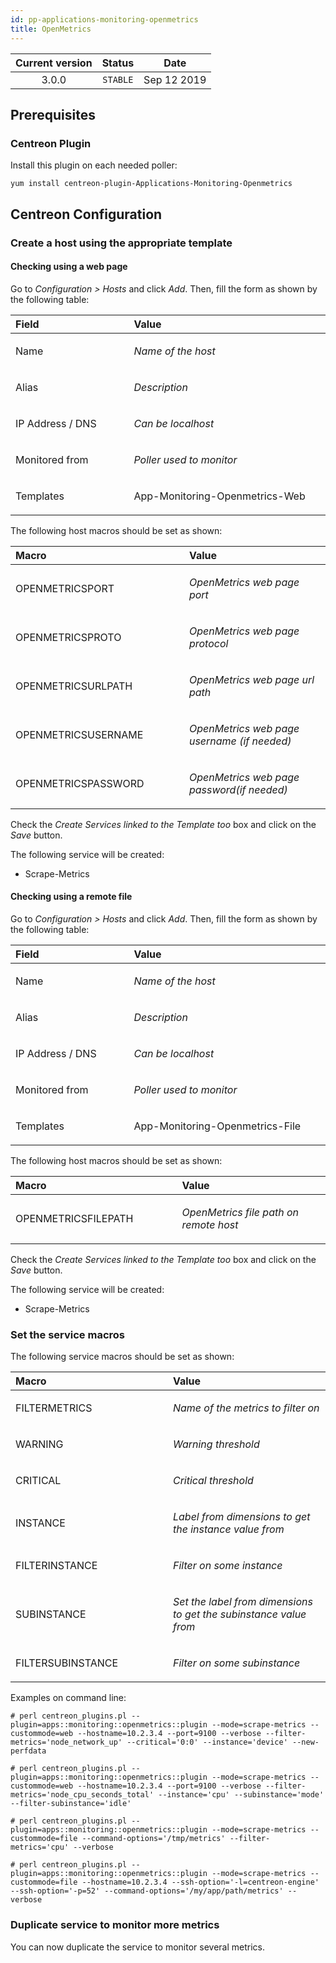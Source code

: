 ```yaml
---
id: pp-applications-monitoring-openmetrics
title: OpenMetrics
---
```


| Current version | Status | Date |
| :-: | :-: | :-: |
| 3.0.0 | `STABLE` | Sep 12 2019 |


## Prerequisites

### Centreon Plugin

Install this plugin on each needed poller:

    yum install centreon-plugin-Applications-Monitoring-Openmetrics

## Centreon Configuration

### Create a host using the appropriate template

#### Checking using a web page

Go to *Configuration &gt; Hosts* and click *Add*. Then, fill the form as
shown by the following table:

<table>
    <thead>
        <tr class="header">
            <th align="left" width="10%">Field</th>
            <th align="left" width="20%">Value</th>
        </tr>
    </thead>
    <tbody>
        <tr>
            <td align="left"><p>Name</p></td>
            <td align="left"><p><em>Name of the host</em></p></td>
        </tr>
        <tr>
            <td align="left"><p>Alias</p></td>
            <td align="left"><p><em>Description</em></p></td>
        </tr>
        <tr>
            <td align="left"><p>IP Address / DNS</p></td>
            <td align="left"><p><em>Can be localhost</em></p></td>
        </tr>
        <tr>
            <td align="left"><p>Monitored from</p></td>
            <td align="left"><p><em>Poller used to monitor</em></p></td>
        </tr>
        <tr>
            <td align="left"><p>Templates</p></td>
            <td align="left"><p>App-Monitoring-Openmetrics-Web</p></td>
        </tr>
    </tbody>
</table>

The following host macros should be set as shown:

<table>
    <thead>
        <tr class="header">
            <th align="left" width="10%">Macro</th>
            <th align="left" width="20%">Value</th>
        </tr>
    </thead>
    <tbody>
        <tr>
            <td align="left"><p>OPENMETRICSPORT</p></td>
            <td align="left"><p><em>OpenMetrics web page port</em></p></td>
        </tr>
        <tr>
            <td align="left"><p>OPENMETRICSPROTO</p></td>
            <td align="left"><p><em>OpenMetrics web page protocol</em></p></td>
        </tr>
        <tr>
            <td align="left"><p>OPENMETRICSURLPATH</p></td>
            <td align="left"><p><em>OpenMetrics web page url path</em></p></td>
        </tr>
        <tr>
            <td align="left"><p>OPENMETRICSUSERNAME</p></td>
            <td align="left"><p><em>OpenMetrics web page username (if needed)</em></p></td>
        </tr>
        <tr>
            <td align="left"><p>OPENMETRICSPASSWORD</p></td>
            <td align="left"><p><em>OpenMetrics web page password(if needed)</em></p></td>
        </tr>
    </tbody>
</table>

Check the *Create Services linked to the Template too* box and click on the *Save* button.

The following service will be created:

* Scrape-Metrics

#### Checking using a remote file

Go to *Configuration &gt; Hosts* and click *Add*. Then, fill the form as
shown by the following table:

<table>
    <thead>
        <tr class="header">
            <th align="left" width="10%">Field</th>
            <th align="left" width="20%">Value</th>
        </tr>
    </thead>
    <tbody>
        <tr>
            <td align="left"><p>Name</p></td>
            <td align="left"><p><em>Name of the host</em></p></td>
        </tr>
        <tr>
            <td align="left"><p>Alias</p></td>
            <td align="left"><p><em>Description</em></p></td>
        </tr>
        <tr>
            <td align="left"><p>IP Address / DNS</p></td>
            <td align="left"><p><em>Can be localhost</em></p></td>
        </tr>
        <tr>
            <td align="left"><p>Monitored from</p></td>
            <td align="left"><p><em>Poller used to monitor</em></p></td>
        </tr>
        <tr>
            <td align="left"><p>Templates</p></td>
            <td align="left"><p>App-Monitoring-Openmetrics-File</p></td>
        </tr>
    </tbody>
</table>

The following host macros should be set as shown:

<table>
    <thead>
        <tr class="header">
            <th align="left" width="10%">Macro</th>
            <th align="left" width="20%">Value</th>
        </tr>
    </thead>
    <tbody>
        <tr>
            <td align="left"><p>OPENMETRICSFILEPATH</p></td>
            <td align="left"><p><em>OpenMetrics file path on remote host</em></p></td>
        </tr>
    </tbody>
</table>

Check the *Create Services linked to the Template too* box and click on the *Save* button.

The following service will be created:

* Scrape-Metrics

### Set the service macros

The following service macros should be set as shown:

<table>
    <thead>
        <tr class="header">
            <th align="left" width="10%">Macro</th>
            <th align="left" width="20%">Value</th>
        </tr>
    </thead>
    <tbody>
        <tr>
            <td align="left"><p>FILTERMETRICS</p></td>
            <td align="left"><p><em>Name of the metrics to filter on</em></p></td>
        </tr>
        <tr>
            <td align="left"><p>WARNING</p></td>
            <td align="left"><p><em>Warning threshold</em></p></td>
        </tr>
        <tr>
            <td align="left"><p>CRITICAL</p></td>
            <td align="left"><p><em>Critical threshold</em></p></td>
        </tr>
        <tr>
            <td align="left"><p>INSTANCE</p></td>
            <td align="left"><p><em>Label from dimensions to get the instance value from</em></p></td>
        </tr>
        <tr>
            <td align="left"><p>FILTERINSTANCE</p></td>
            <td align="left"><p><em>Filter on some instance</em></p></td>
        </tr>
        <tr>
            <td align="left"><p>SUBINSTANCE</p></td>
            <td align="left"><p><em>Set the label from dimensions to get the subinstance value from</em></p></td>
        </tr>
        <tr>
            <td align="left"><p>FILTERSUBINSTANCE</p></td>
            <td align="left"><p><em>Filter on some subinstance</em></p></td>
        </tr>
    </tbody>
</table>

Examples on command line:

`# perl centreon_plugins.pl --plugin=apps::monitoring::openmetrics::plugin --mode=scrape-metrics
--custommode=web --hostname=10.2.3.4 --port=9100 --verbose --filter-metrics='node_network_up'
--critical='0:0' --instance='device' --new-perfdata`

`# perl centreon_plugins.pl --plugin=apps::monitoring::openmetrics::plugin --mode=scrape-metrics
--custommode=web --hostname=10.2.3.4 --port=9100 --verbose --filter-metrics='node_cpu_seconds_total'
--instance='cpu' --subinstance='mode' --filter-subinstance='idle'`

`# perl centreon_plugins.pl --plugin=apps::monitoring::openmetrics::plugin --mode=scrape-metrics
--custommode=file --command-options='/tmp/metrics' --filter-metrics='cpu' --verbose`

`# perl centreon_plugins.pl --plugin=apps::monitoring::openmetrics::plugin --mode=scrape-metrics
--custommode=file --hostname=10.2.3.4 --ssh-option='-l=centreon-engine' --ssh-option='-p=52'
--command-options='/my/app/path/metrics' --verbose`

### Duplicate service to monitor more metrics

You can now duplicate the service to monitor several metrics.


